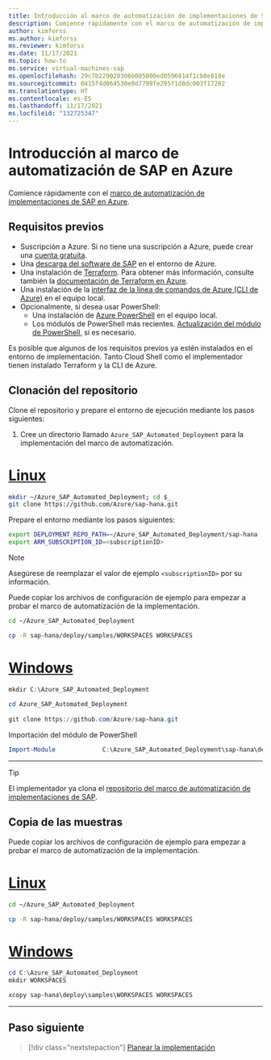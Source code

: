 ```yaml
---
title: Introducción al marco de automatización de implementaciones de SAP en Azure
description: Comience rápidamente con el marco de automatización de implementaciones de SAP en Azure. Implemente una configuración de ejemplo mediante archivos de parámetros de ejemplo.
author: kimforss
ms.author: kimforss
ms.reviewer: kimforss
ms.date: 11/17/2021
ms.topic: how-to
ms.service: virtual-machines-sap
ms.openlocfilehash: 29c7b229020306b085000ed0596814f1cb8e818e
ms.sourcegitcommit: 0415f4d064530e0d7799fe295f1d8dc003f17202
ms.translationtype: HT
ms.contentlocale: es-ES
ms.lasthandoff: 11/17/2021
ms.locfileid: "132725347"
---
```

# <a name="get-started-with-sap-automation-framework-on-azure"></a>Introducción al marco de automatización de SAP en Azure

Comience rápidamente con el [marco de automatización de implementaciones de SAP en Azure](automation-deployment-framework.md).

## <a name="prerequisites"></a>Requisitos previos


- Suscripción a Azure. Si no tiene una suscripción a Azure, puede crear una [cuenta gratuita](https://azure.microsoft.com/free/?WT.mc_id=A261C142F).
- Una [descarga del software de SAP](automation-software.md) en el entorno de Azure.
- Una instalación de [Terraform](https://www.terraform.io/). Para obtener más información, consulte también la [documentación de Terraform en Azure](/azure/developer/terraform/).
- Una instalación de la [interfaz de la línea de comandos de Azure (CLI de Azure)](/cli/azure/install-azure-cli) en el equipo local.
- Opcionalmente, si desea usar PowerShell:
    - Una instalación de [Azure PowerShell](/powershell/azure/install-az-ps#update-the-azure-powershell-module) en el equipo local.
    - Los módulos de PowerShell más recientes. [Actualización del módulo de PowerShell](/powershell/azure/install-az-ps#update-the-azure-powershell-module), si es necesario.

Es posible que algunos de los requisitos previos ya estén instalados en el entorno de implementación. Tanto Cloud Shell como el implementador tienen instalado Terraform y la CLI de Azure.
## <a name="clone-the-repository"></a>Clonación del repositorio

Clone el repositorio y prepare el entorno de ejecución mediante los pasos siguientes:

1. Cree un directorio llamado `Azure_SAP_Automated_Deployment` para la implementación del marco de automatización. 

# <a name="linux"></a>[Linux](#tab/linux)

```bash
mkdir ~/Azure_SAP_Automated_Deployment; cd $_
git clone https://github.com/Azure/sap-hana.git 
```

Prepare el entorno mediante los pasos siguientes:

```bash
export DEPLOYMENT_REPO_PATH=~/Azure_SAP_Automated_Deployment/sap-hana
export ARM_SUBSCRIPTION_ID=<subscriptionID>
```
> [!NOTE]
> Asegúrese de reemplazar el valor de ejemplo `<subscriptionID>` por su información.

Puede copiar los archivos de configuración de ejemplo para empezar a probar el marco de automatización de la implementación.

```bash
cd ~/Azure_SAP_Automated_Deployment

cp -R sap-hana/deploy/samples/WORKSPACES WORKSPACES

```


# <a name="windows"></a>[Windows](#tab/windows)

```powershell
mkdir C:\Azure_SAP_Automated_Deployment
    
cd Azure_SAP_Automated_Deployment
    
git clone https://github.com/Azure/sap-hana.git 
```

Importación del módulo de PowerShell

```powershell
Import-Module             C:\Azure_SAP_Automated_Deployment\sap-hana\deploy\scripts\pwsh\SAPDeploymentUtilities\Output\SAPDeploymentUtilities\SAPDeploymentUtilitiespsd1
```

---

> [!TIP]
> El implementador ya clona el [repositorio del marco de automatización de implementaciones de SAP](https://github.com/Azure/sap-hana). 

## <a name="copy-the-samples"></a>Copia de las muestras

Puede copiar los archivos de configuración de ejemplo para empezar a probar el marco de automatización de la implementación.

# <a name="linux"></a>[Linux](#tab/linux)

```bash
cd ~/Azure_SAP_Automated_Deployment

cp -R sap-hana/deploy/samples/WORKSPACES WORKSPACES
```
# <a name="windows"></a>[Windows](#tab/windows)

```powershell
cd C:\Azure_SAP_Automated_Deployment
mkdir WORKSPACES

xcopy sap-hana\deploy\samples\WORKSPACES WORKSPACES
```

---


## <a name="next-step"></a>Paso siguiente

> [!div class="nextstepaction"]
> [Planear la implementación](automation-plan-deployment.md)
